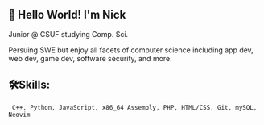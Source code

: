 ## 👋 Hello World! I'm Nick  

Junior @ CSUF studying Comp. Sci.  

Persuing SWE but enjoy all facets of computer science including app dev, web dev, game dev, software security, and more.

## 🛠Skills:  
``` C++, Python, JavaScript, x86_64 Assembly, PHP, HTML/CSS, Git, mySQL, Neovim```


<!--
**NickPrivate/NickPrivate** is a ✨ _special_ ✨ repository because its `README.md` (this file) appears on your GitHub profile.

Here are some ideas to get you started:

- 🔭 I’m currently working on ...
- 🌱 I’m currently learning ...
- 👯 I’m looking to collaborate on ...
- 🤔 I’m looking for help with ...
- 💬 Ask me about ...
- 📫 How to reach me: ...
- 😄 Pronouns: ...
- ⚡ Fun fact: ...
-->
